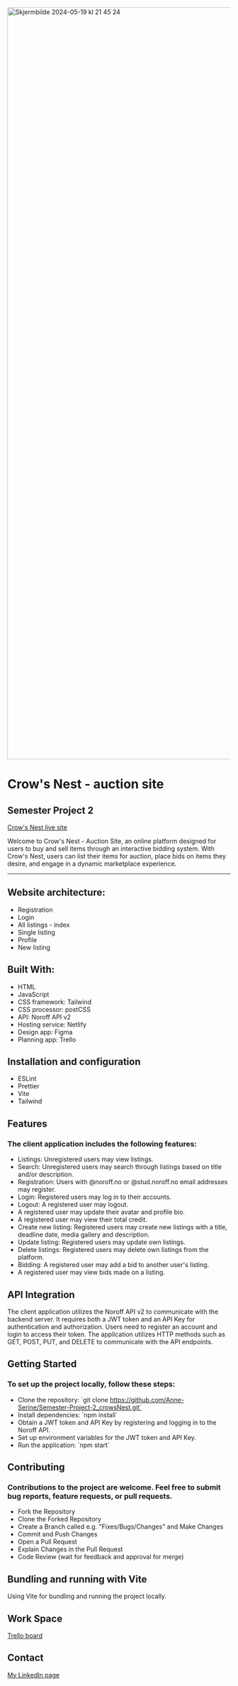 <img width="1697" alt="Skjermbilde 2024-05-19 kl  21 45 24" src="https://github.com/Anne-Serine/Semester-Project-2_crowsNest/assets/125912893/ac413801-5d72-46a3-976b-a9a8c568137a">

# Crow's Nest - auction site
## Semester Project 2

[Crow's Nest live site](https://euphonious-mochi-17b774.netlify.app/)

Welcome to Crow's Nest - Auction Site, an online platform designed for users to buy and sell items through an interactive bidding system. With Crow's Nest, users can list their items for auction, place bids on items they desire, and engage in a dynamic marketplace experience.

---

## Website architecture:

- Registration
- Login
- All listings - index
- Single listing
- Profile
- New listing

## Built With:

- HTML
- JavaScript
- CSS framework: Tailwind
- CSS processor: postCSS
- API: Noroff API v2
- Hosting service: Netlify
- Design app: Figma
- Planning app: Trello

## Installation and configuration

- ESLint
- Prettier
- Vite
- Tailwind

## Features

### The client application includes the following features:

- Listings: Unregistered users may view listings.
- Search: Unregistered users may search through listings based on title and/or description.
- Registration: Users with @noroff.no or @stud.noroff.no email addresses may register.
- Login: Registered users may log in to their accounts.
- Logout: A registered user may logout.
- A registered user may update their avatar and profile bio.
- A registered user may view their total credit.
- Create new listing: Registered users may create new listings with a title, deadline date, media gallery and description.
- Update listing: Registered users may update own listings.
- Delete listings: Registered users may delete own listings from the platform.
- Bidding: A registered user may add a bid to another user's listing.
- A registered user may view bids made on a listing.

## API Integration

The client application utilizes the Noroff API v2 to communicate with the backend server. It requires both a JWT token and an API Key for authentication and authorization. Users need to register an account and login to access their token. The application utilizes HTTP methods such as GET, POST, PUT, and DELETE to communicate with the API endpoints.

## Getting Started

### To set up the project locally, follow these steps:

- Clone the repository: ´git clone https://github.com/Anne-Serine/Semester-Project-2_crowsNest.git´
- Install dependencies: ´npm install´
- Obtain a JWT token and API Key by registering and logging in to the Noroff API.
- Set up environment variables for the JWT token and API Key.
- Run the application: ´npm start´

## Contributing

### Contributions to the project are welcome. Feel free to submit bug reports, feature requests, or pull requests.

- Fork the Repository
- Clone the Forked Repository
- Create a Branch called e.g. "Fixes/Bugs/Changes" and Make Changes
- Commit and Push Changes
- Open a Pull Request
- Explain Changes in the Pull Request
- Code Review (wait for feedback and approval for merge)

## Bundling and running with Vite
Using Vite for bundling and running the project locally.

## Work Space

[Trello board](https://trello.com/b/vqbQYMQW/crows-nest-semester-project-2)

## Contact

[My LinkedIn page](https://www.linkedin.com/in/anne-serine-johannessen-587b4024a/)



